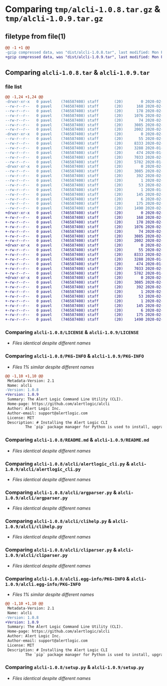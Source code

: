 # Comparing `tmp/alcli-1.0.8.tar.gz` & `tmp/alcli-1.0.9.tar.gz`

## filetype from file(1)

```diff
@@ -1 +1 @@
-gzip compressed data, was "dist/alcli-1.0.8.tar", last modified: Mon Feb 24 17:02:28 2020, max compression
+gzip compressed data, was "dist/alcli-1.0.9.tar", last modified: Mon Feb 24 17:19:10 2020, max compression
```

## Comparing `alcli-1.0.8.tar` & `alcli-1.0.9.tar`

### file list

```diff
@@ -1,24 +1,24 @@
-drwxr-xr-x   0 pavel    (746587408) staff       (20)        0 2020-02-24 17:02:28.000000 alcli-1.0.8/
--rw-r--r--   0 pavel    (746587408) staff       (20)      168 2020-02-06 20:11:20.000000 alcli-1.0.8/AUTHORS.rst
--rw-r--r--   0 pavel    (746587408) staff       (20)      178 2020-02-07 23:16:06.000000 alcli-1.0.8/HISTORY.rst
--rw-r--r--   0 pavel    (746587408) staff       (20)     1076 2020-02-06 20:11:20.000000 alcli-1.0.8/LICENSE
--rw-r--r--   0 pavel    (746587408) staff       (20)       74 2020-02-06 20:11:20.000000 alcli-1.0.8/MANIFEST.in
--rw-r--r--   0 pavel    (746587408) staff       (20)     3085 2020-02-24 17:02:28.000000 alcli-1.0.8/PKG-INFO
--rw-r--r--   0 pavel    (746587408) staff       (20)     2002 2020-02-07 23:16:06.000000 alcli-1.0.8/README.md
-drwxr-xr-x   0 pavel    (746587408) staff       (20)        0 2020-02-24 17:02:28.000000 alcli-1.0.8/alcli/
--rw-r--r--   0 pavel    (746587408) staff       (20)       55 2020-02-24 16:59:12.000000 alcli-1.0.8/alcli/__init__.py
--rw-r--r--   0 pavel    (746587408) staff       (20)     8333 2020-02-24 16:58:49.000000 alcli-1.0.8/alcli/alertlogic_cli.py
--rw-r--r--   0 pavel    (746587408) staff       (20)     3288 2020-01-26 23:10:20.000000 alcli-1.0.8/alcli/argparser.py
--rw-r--r--   0 pavel    (746587408) staff       (20)      474 2020-01-12 01:10:39.000000 alcli-1.0.8/alcli/arguments.py
--rw-r--r--   0 pavel    (746587408) staff       (20)     7033 2020-02-24 16:10:17.000000 alcli-1.0.8/alcli/clihelp.py
--rw-r--r--   0 pavel    (746587408) staff       (20)     5782 2020-01-28 23:39:43.000000 alcli-1.0.8/alcli/cliparser.py
-drwxr-xr-x   0 pavel    (746587408) staff       (20)        0 2020-02-24 17:02:28.000000 alcli-1.0.8/alcli.egg-info/
--rw-r--r--   0 pavel    (746587408) staff       (20)     3085 2020-02-24 17:02:28.000000 alcli-1.0.8/alcli.egg-info/PKG-INFO
--rw-r--r--   0 pavel    (746587408) staff       (20)      392 2020-02-24 17:02:28.000000 alcli-1.0.8/alcli.egg-info/SOURCES.txt
--rw-r--r--   0 pavel    (746587408) staff       (20)        1 2020-02-24 17:02:28.000000 alcli-1.0.8/alcli.egg-info/dependency_links.txt
--rw-r--r--   0 pavel    (746587408) staff       (20)       53 2020-02-24 17:02:28.000000 alcli-1.0.8/alcli.egg-info/entry_points.txt
--rw-r--r--   0 pavel    (746587408) staff       (20)        1 2020-01-16 19:05:17.000000 alcli-1.0.8/alcli.egg-info/not-zip-safe
--rw-r--r--   0 pavel    (746587408) staff       (20)      145 2020-02-24 17:02:28.000000 alcli-1.0.8/alcli.egg-info/requires.txt
--rw-r--r--   0 pavel    (746587408) staff       (20)        6 2020-02-24 17:02:28.000000 alcli-1.0.8/alcli.egg-info/top_level.txt
--rw-r--r--   0 pavel    (746587408) staff       (20)      175 2020-02-24 17:02:28.000000 alcli-1.0.8/setup.cfg
--rw-r--r--   0 pavel    (746587408) staff       (20)     1490 2020-02-24 16:59:41.000000 alcli-1.0.8/setup.py
+drwxr-xr-x   0 pavel    (746587408) staff       (20)        0 2020-02-24 17:19:10.000000 alcli-1.0.9/
+-rw-r--r--   0 pavel    (746587408) staff       (20)      168 2020-02-06 20:11:20.000000 alcli-1.0.9/AUTHORS.rst
+-rw-r--r--   0 pavel    (746587408) staff       (20)      178 2020-02-07 23:16:06.000000 alcli-1.0.9/HISTORY.rst
+-rw-r--r--   0 pavel    (746587408) staff       (20)     1076 2020-02-06 20:11:20.000000 alcli-1.0.9/LICENSE
+-rw-r--r--   0 pavel    (746587408) staff       (20)       74 2020-02-06 20:11:20.000000 alcli-1.0.9/MANIFEST.in
+-rw-r--r--   0 pavel    (746587408) staff       (20)     3085 2020-02-24 17:19:10.000000 alcli-1.0.9/PKG-INFO
+-rw-r--r--   0 pavel    (746587408) staff       (20)     2002 2020-02-07 23:16:06.000000 alcli-1.0.9/README.md
+drwxr-xr-x   0 pavel    (746587408) staff       (20)        0 2020-02-24 17:19:10.000000 alcli-1.0.9/alcli/
+-rw-r--r--   0 pavel    (746587408) staff       (20)       55 2020-02-24 17:17:58.000000 alcli-1.0.9/alcli/__init__.py
+-rw-r--r--   0 pavel    (746587408) staff       (20)     8333 2020-02-24 16:58:49.000000 alcli-1.0.9/alcli/alertlogic_cli.py
+-rw-r--r--   0 pavel    (746587408) staff       (20)     3288 2020-01-26 23:10:20.000000 alcli-1.0.9/alcli/argparser.py
+-rw-r--r--   0 pavel    (746587408) staff       (20)      474 2020-01-12 01:10:39.000000 alcli-1.0.9/alcli/arguments.py
+-rw-r--r--   0 pavel    (746587408) staff       (20)     7033 2020-02-24 16:10:17.000000 alcli-1.0.9/alcli/clihelp.py
+-rw-r--r--   0 pavel    (746587408) staff       (20)     5782 2020-01-28 23:39:43.000000 alcli-1.0.9/alcli/cliparser.py
+drwxr-xr-x   0 pavel    (746587408) staff       (20)        0 2020-02-24 17:19:10.000000 alcli-1.0.9/alcli.egg-info/
+-rw-r--r--   0 pavel    (746587408) staff       (20)     3085 2020-02-24 17:19:10.000000 alcli-1.0.9/alcli.egg-info/PKG-INFO
+-rw-r--r--   0 pavel    (746587408) staff       (20)      392 2020-02-24 17:19:10.000000 alcli-1.0.9/alcli.egg-info/SOURCES.txt
+-rw-r--r--   0 pavel    (746587408) staff       (20)        1 2020-02-24 17:19:10.000000 alcli-1.0.9/alcli.egg-info/dependency_links.txt
+-rw-r--r--   0 pavel    (746587408) staff       (20)       53 2020-02-24 17:19:10.000000 alcli-1.0.9/alcli.egg-info/entry_points.txt
+-rw-r--r--   0 pavel    (746587408) staff       (20)        1 2020-02-24 17:19:10.000000 alcli-1.0.9/alcli.egg-info/not-zip-safe
+-rw-r--r--   0 pavel    (746587408) staff       (20)      145 2020-02-24 17:19:10.000000 alcli-1.0.9/alcli.egg-info/requires.txt
+-rw-r--r--   0 pavel    (746587408) staff       (20)        6 2020-02-24 17:19:10.000000 alcli-1.0.9/alcli.egg-info/top_level.txt
+-rw-r--r--   0 pavel    (746587408) staff       (20)      175 2020-02-24 17:19:10.000000 alcli-1.0.9/setup.cfg
+-rw-r--r--   0 pavel    (746587408) staff       (20)     1490 2020-02-24 16:59:41.000000 alcli-1.0.9/setup.py
```

### Comparing `alcli-1.0.8/LICENSE` & `alcli-1.0.9/LICENSE`

 * *Files identical despite different names*

### Comparing `alcli-1.0.8/PKG-INFO` & `alcli-1.0.9/PKG-INFO`

 * *Files 1% similar despite different names*

```diff
@@ -1,10 +1,10 @@
 Metadata-Version: 2.1
 Name: alcli
-Version: 1.0.8
+Version: 1.0.9
 Summary: The Alert Logic Command Line Utility (CLI).
 Home-page: https://github.com/alertlogic/alcli
 Author: Alert Logic Inc.
 Author-email: support@alertlogic.com
 License: MIT
 Description: # Installing the Alert Logic CLI
         The `pip` package manager for Python is used to install, upgrade and remove Alert Logic CLI.
```

### Comparing `alcli-1.0.8/README.md` & `alcli-1.0.9/README.md`

 * *Files identical despite different names*

### Comparing `alcli-1.0.8/alcli/alertlogic_cli.py` & `alcli-1.0.9/alcli/alertlogic_cli.py`

 * *Files identical despite different names*

### Comparing `alcli-1.0.8/alcli/argparser.py` & `alcli-1.0.9/alcli/argparser.py`

 * *Files identical despite different names*

### Comparing `alcli-1.0.8/alcli/clihelp.py` & `alcli-1.0.9/alcli/clihelp.py`

 * *Files identical despite different names*

### Comparing `alcli-1.0.8/alcli/cliparser.py` & `alcli-1.0.9/alcli/cliparser.py`

 * *Files identical despite different names*

### Comparing `alcli-1.0.8/alcli.egg-info/PKG-INFO` & `alcli-1.0.9/alcli.egg-info/PKG-INFO`

 * *Files 1% similar despite different names*

```diff
@@ -1,10 +1,10 @@
 Metadata-Version: 2.1
 Name: alcli
-Version: 1.0.8
+Version: 1.0.9
 Summary: The Alert Logic Command Line Utility (CLI).
 Home-page: https://github.com/alertlogic/alcli
 Author: Alert Logic Inc.
 Author-email: support@alertlogic.com
 License: MIT
 Description: # Installing the Alert Logic CLI
         The `pip` package manager for Python is used to install, upgrade and remove Alert Logic CLI.
```

### Comparing `alcli-1.0.8/setup.py` & `alcli-1.0.9/setup.py`

 * *Files identical despite different names*

